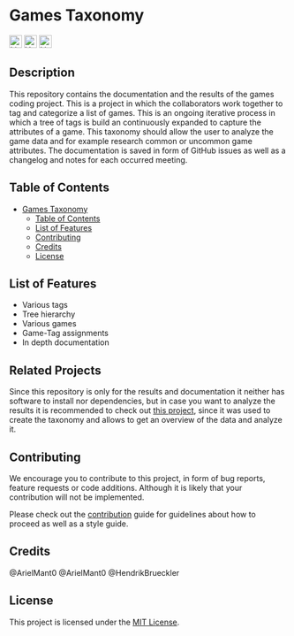 # Games Taxonomy

[<img alt="Linting status of main" src="https://img.shields.io/github/actions/workflow/status/ArielMant0/games-taxonomy/linter.yml?label=Linter&style=for-the-badge" height="23">](https://github.com/marketplace/actions/super-linter)
[<img alt="Version" src="https://img.shields.io/github/v/release/ArielMant0/games-taxonomy?style=for-the-badge" height="23">](https://github.com/ArielMant0/games-taxonomy/releases/latest)
[<img alt="Licence" src="https://img.shields.io/github/license/ArielMant0/games-taxonomy?style=for-the-badge" height="23">](https://github.com/ArielMant0/games-taxonomy/blob/main/LICENSE)

## Description
This repository contains the documentation and the results of the games coding project. This is a project in which the collaborators work together to tag and categorize a list of games. This is an ongoing iterative process in which a tree of tags is build an continuously expanded to capture the attributes of a game. This taxonomy should allow the user to analyze the game data and for example research common or uncommon game attributes. The documentation is saved in form of GitHub issues as well as a changelog and notes for each occurred meeting.

## Table of Contents
- [Games Taxonomy](#games-taxonomy)
  - [Table of Contents](#table-of-contents)
  - [List of Features](#list-of-features)
  - [Contributing](#contributing)
  - [Credits](#credits)
  - [License](#license)

## List of Features

- Various tags
- Tree hierarchy
- Various games
- Game-Tag assignments
- In depth documentation

## Related Projects

Since this repository is only for the results and documentation it neither has software to install nor dependencies, but in case you want to analyze the results it is recommended to check out [this project](https://github.com/ArielMant0/collacode), since it was used to create the taxonomy and allows to get an overview of the data and analyze it.

## Contributing

We encourage you to contribute to this project, in form of bug reports, feature requests
or code additions. Although it is likely that your contribution will not be implemented.

Please check out the [contribution](docs/CONTRIBUTING.md) guide for guidelines about how to proceed
as well as a style guide.

## Credits
@ArielMant0
@ArielMant0
@HendrikBrueckler

## License
This project is licensed under the [MIT License](LICENSE).
